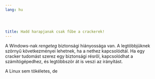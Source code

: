 ```yaml
---
lang: hu




title: Hadd harapjanak csak fűbe a crackerek!
---
```


A Windows-nak <i>rengeteg</i> biztonsági hiányossága van. A legtöbbjüknek szörnyű következményei lehetnek, ha a nethez kapcsolódtál. Ha egy cracker tudomást szerez egy biztonsági résről, kapcsolódhat a számítógépedhez, és legtöbbször át is veszi az irányítást.

A Linux sem tökéletes, de




